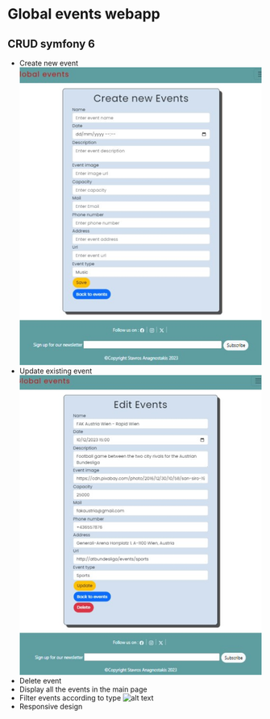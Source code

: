 # Global events webapp
## CRUD symfony 6
* Create new event
![alt text](./createEvets.jpg)
* Update existing event
![alt text](./editEvents.jpg)
* Delete event
* Display all the events in the main page
* Filter events according to type
![alt text](./globalEventsgif.gif)
* Responsive design




